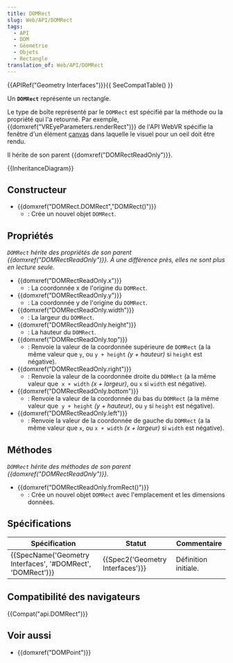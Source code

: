 ```yaml
---
title: DOMRect
slug: Web/API/DOMRect
tags:
  - API
  - DOM
  - Géométrie
  - Objets
  - Rectangle
translation_of: Web/API/DOMRect
---
```

{{APIRef("Geometry Interfaces")}}{{ SeeCompatTable() }}

Un **`DOMRect`** représente un rectangle.

Le type de boîte représenté par le `DOMRect` est spécifié par la méthode ou la propriété qui l'a retourné. Par exemple, {{domxref("VREyeParameters.renderRect")}} de l'API WebVR spécifie la fenêtre d'un élément [canvas](/fr/docs/Web/API/HTMLCanvasElement) dans laquelle le visuel pour un oeil doit être rendu.

Il hérite de son parent {{domxref("DOMRectReadOnly")}}.

{{InheritanceDiagram}}

## Constructeur

- {{domxref("DOMRect.DOMRect","DOMRect()")}}
  - : Crée un nouvel objet `DOMRect`.

## Propriétés

_`DOMRect` hérite des propriétés de son parent {{domxref("DOMRectReadOnly")}}. À une différence près, elles ne sont plus en lecture seule._

- {{domxref("DOMRectReadOnly.x")}}
  - : La coordonnée x de l'origine du `DOMRect`.
- {{domxref("DOMRectReadOnly.y")}}
  - : La coordonnée y de l'origine du `DOMRect`.
- {{domxref("DOMRectReadOnly.width")}}
  - : La largeur du `DOMRect`.
- {{domxref("DOMRectReadOnly.height")}}
  - : La hauteur du `DOMRect`.
- {{domxref("DOMRectReadOnly.top")}}
  - : Renvoie la valeur de la coordonnée supérieure de `DOMRect` (a la même valeur que `y`, ou `y + height` _(y + hauteur)_ si `height` est négative).
- {{domxref("DOMRectReadOnly.right")}}
  - : Renvoie la valeur de la coordonnée droite du `DOMRect` (a la même valeur que  `x + width` _(x + largeur)_, ou `x` si `width` est négative).
- {{domxref("DOMRectReadOnly.bottom")}}
  - : Renvoie la valeur de la coordonnée du bas du `DOMRect` (a la même valeur que  `y + height` _(y + hauteur)_, ou `y` si `height` est négative).
- {{domxref("DOMRectReadOnly.left")}}
  - : Renvoie la valeur de la coordonnée de gauche du `DOMRect` (a la même valeur que `x`, ou `x + width` _(x + largeur)_ si `width` est négative).

## Méthodes

_`DOMRect` hérite des méthodes de son parent {{domxref("DOMRectReadOnly")}}._

- {{domxref("DOMRectReadOnly.fromRect()")}}
  - : Crée un nouvel objet `DOMRect` avec l'emplacement et les dimensions données.

## Spécifications

| Spécification                                                                | Statut                                       | Commentaire          |
| ---------------------------------------------------------------------------- | -------------------------------------------- | -------------------- |
| {{SpecName('Geometry Interfaces', '#DOMRect', 'DOMRect')}} | {{Spec2('Geometry Interfaces')}} | Définition initiale. |

## Compatibilité des navigateurs

{{Compat("api.DOMRect")}}

## Voir aussi

- {{domxref("DOMPoint")}}
